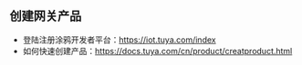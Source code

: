 ## 创建网关产品

- 登陆注册涂鸦开发者平台：https://iot.tuya.com/index
- 如何快速创建产品：https://docs.tuya.com/cn/product/creatproduct.html

